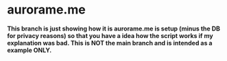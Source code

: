 # aurorame.me
**This branch is just showing how it is aurorame.me is setup (minus the DB for privacy reasons) so that you have a idea how the script works if my explanation was bad. This is NOT the main branch and is intended as a example ONLY.**

